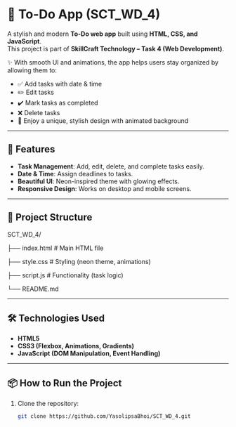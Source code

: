 # 🌸 To-Do App (SCT_WD_4)

A stylish and modern **To-Do web app** built using **HTML, CSS, and JavaScript**.  
This project is part of **SkillCraft Technology – Task 4 (Web Development)**.  

✨ With smooth UI and animations, the app helps users stay organized by allowing them to:  
- ✅ Add tasks with date & time  
- ✏️ Edit tasks  
- ✔️ Mark tasks as completed  
- ❌ Delete tasks  
- 🎨 Enjoy a unique, stylish design with animated background  

---

## 🚀 Features

- **Task Management**: Add, edit, delete, and complete tasks easily.  
- **Date & Time**: Assign deadlines to tasks.  
- **Beautiful UI**: Neon-inspired theme with glowing effects.  
- **Responsive Design**: Works on desktop and mobile screens.  

---

## 📂 Project Structure
SCT_WD_4/

├── index.html # Main HTML file

├── style.css # Styling (neon theme, animations)

├── script.js # Functionality (task logic)

└── README.md

---

## 🛠️ Technologies Used

- **HTML5**  
- **CSS3 (Flexbox, Animations, Gradients)**  
- **JavaScript (DOM Manipulation, Event Handling)**  

---

## 📦 How to Run the Project

1. Clone the repository:
   ```bash
   git clone https://github.com/YasolipsaBhoi/SCT_WD_4.git

